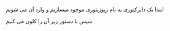 ابتدا یک دایرکتوری به نام رپوزیتوری موجود میسازیم و وارد آن می شویم

سپس با دستور زیر آن را کلون می کنیم

